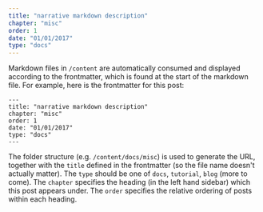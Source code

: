 ```yaml
---
title: "narrative markdown description"
chapter: "misc"
order: 1
date: "01/01/2017"
type: "docs"
---
```


Markdown files in `/content` are automatically consumed and displayed according to the frontmatter, which is found at the start of the markdown file.
For example, here is the frontmatter for this post:
```
---
title: "narrative markdown description"
chapter: "misc"
order: 1
date: "01/01/2017"
type: "docs"
---
```

The folder structure (e.g. `/content/docs/misc`) is used to generate the URL, together with the `title` defined in the frontmatter (so the file name doesn't actually matter).
The `type` should be one of `docs`, `tutorial`, `blog` (more to come).
The `chapter` specifies the heading (in the left hand sidebar) which this post appears under.
The `order` specifies the relative ordering of posts within each heading.
